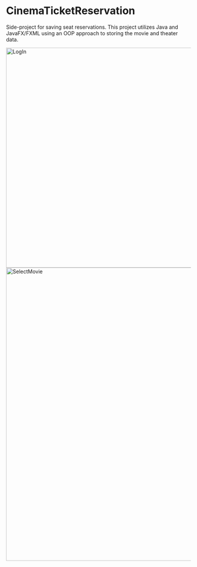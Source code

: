 # CinemaTicketReservation
Side-project for saving seat reservations. This project utilizes Java and JavaFX/FXML using an OOP approach to storing the movie and theater data. 

<img src="/Users/aku1baeva/Desktop/OOP/LogIn.PNG" alt="LogIn" width="600" />

<img src="/Users/aku1baeva/Desktop/OOP/SelectMovie.PNG" alt="SelectMovie" width="800" />
